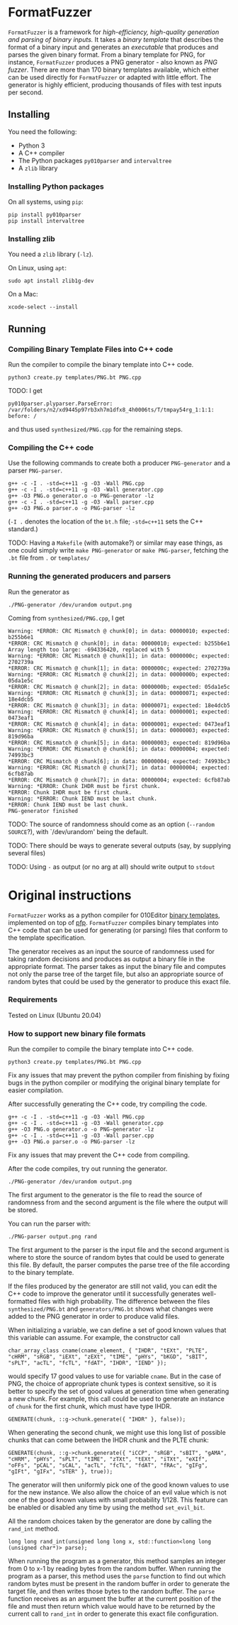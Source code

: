 # FormatFuzzer

`FormatFuzzer` is a framework for *high-efficiency, high-quality generation and parsing of binary inputs.*
It takes a *binary template* that describes the format of a binary input and generates an *executable* that produces and parses the given binary format.
From a binary template for PNG, for instance, `FormatFuzzer` produces a PNG generator - also known as *PNG fuzzer*.
There are more than 170 binary templates available, which either can be used directly for `FormatFuzzer` or adapted with little effort.
The generator is highly efficient, producing thousands of files with test inputs per second.

## Installing

You need the following:
* Python 3
* A C++ compiler
* The Python packages `py010parser` and `intervaltree`
* A `zlib` library


### Installing Python packages

On all systems, using `pip`:
```
pip install py010parser
pip install intervaltree
```

### Installing zlib

You need a `zlib` library (`-lz`).

On Linux, using `apt`:
```
sudo apt install zlib1g-dev
```
On a Mac:
```
xcode-select --install
```

## Running

### Compiling Binary Template Files into C++ code

Run the compiler to compile the binary template into C++ code.
```
python3 create.py templates/PNG.bt PNG.cpp
```


TODO: I get
```
py010parser.plyparser.ParseError: /var/folders/n2/xd9445p97rb3xh7m1dfx8_4h0006ts/T/tmpay54rg_1:1:1: before: /
```
and thus used `synthesized/PNG.cpp` for the remaining steps.


### Compiling the C++ code

Use the following commands to create both a producer `PNG-generator` and a parser `PNG-parser`.

```
g++ -c -I . -std=c++11 -g -O3 -Wall PNG.cpp
g++ -c -I . -std=c++11 -g -O3 -Wall generator.cpp
g++ -O3 PNG.o generator.o -o PNG-generator -lz
g++ -c -I . -std=c++11 -g -O3 -Wall parser.cpp
g++ -O3 PNG.o parser.o -o PNG-parser -lz
```
(`-I .` denotes the location of the `bt.h` file; `-std=c++11` sets the C++ standard.)

TODO: Having a `Makefile` (with automake?) or similar may ease things, as one could simply write `make PNG-generator` or `make PNG-parser`, fetching the `.bt` file from `.` or `templates/`


### Running the generated producers and parsers

Run the generator as
```
./PNG-generator /dev/urandom output.png
```

Coming from `synthesized/PNG.cpp`, I get
```
Warning: *ERROR: CRC Mismatch @ chunk[0]; in data: 00000010; expected: b255b6e1
*ERROR: CRC Mismatch @ chunk[0]; in data: 00000010; expected: b255b6e1
Array length too large: -694336420, replaced with 5
Warning: *ERROR: CRC Mismatch @ chunk[1]; in data: 0000000c; expected: 2702739a
*ERROR: CRC Mismatch @ chunk[1]; in data: 0000000c; expected: 2702739a
Warning: *ERROR: CRC Mismatch @ chunk[2]; in data: 0000000b; expected: 05da1e5c
*ERROR: CRC Mismatch @ chunk[2]; in data: 0000000b; expected: 05da1e5c
Warning: *ERROR: CRC Mismatch @ chunk[3]; in data: 00000071; expected: 18e4dcb5
*ERROR: CRC Mismatch @ chunk[3]; in data: 00000071; expected: 18e4dcb5
Warning: *ERROR: CRC Mismatch @ chunk[4]; in data: 00000001; expected: 0473eaf1
*ERROR: CRC Mismatch @ chunk[4]; in data: 00000001; expected: 0473eaf1
Warning: *ERROR: CRC Mismatch @ chunk[5]; in data: 00000003; expected: 819d96ba
*ERROR: CRC Mismatch @ chunk[5]; in data: 00000003; expected: 819d96ba
Warning: *ERROR: CRC Mismatch @ chunk[6]; in data: 00000004; expected: 74993bc3
*ERROR: CRC Mismatch @ chunk[6]; in data: 00000004; expected: 74993bc3
Warning: *ERROR: CRC Mismatch @ chunk[7]; in data: 00000004; expected: 6cfb87ab
*ERROR: CRC Mismatch @ chunk[7]; in data: 00000004; expected: 6cfb87ab
Warning: *ERROR: Chunk IHDR must be first chunk.
*ERROR: Chunk IHDR must be first chunk.
Warning: *ERROR: Chunk IEND must be last chunk.
*ERROR: Chunk IEND must be last chunk.
PNG-generator finished
```

TODO: The source of randomness should come as an option (`--random SOURCE`?), with `/dev/urandom' being the default.

TODO: There should be ways to generate several outputs (say, by supplying several files)

TODO: Using `-` as output (or no arg at all) should write output to `stdout`





# Original instructions

`FormatFuzzer` works as a python compiler for 010Editor [binary templates](https://www.sweetscape.com/010editor/templates.html), implemented on top of [pfp](https://github.com/d0c-s4vage/pfp).
`FormatFuzzer` compiles binary templates into C++ code that can be used for generating (or parsing) files that conform to the template specification.

The generator receives as an input the source of randomness used for taking random decisions and produces as output a binary file in the appropriate format.
The parser takes as input the binary file and computes not only the parse tree of the target file, but also an appropriate source of random bytes that could be used by the generator to produce this exact file.

### Requirements

Tested on Linux (Ubuntu 20.04)


### How to support new binary file formats

Run the compiler to compile the binary template into C++ code.
```
python3 create.py templates/PNG.bt PNG.cpp
```
Fix any issues that may prevent the python compiler from finishing by fixing bugs in the python compiler or modifying the original binary template for easier compilation.


After successfully generating the C++ code, try compiling the code.
```
g++ -c -I . -std=c++11 -g -O3 -Wall PNG.cpp
g++ -c -I . -std=c++11 -g -O3 -Wall generator.cpp
g++ -O3 PNG.o generator.o -o PNG-generator -lz
g++ -c -I . -std=c++11 -g -O3 -Wall parser.cpp
g++ -O3 PNG.o parser.o -o PNG-parser -lz
```
Fix any issues that may prevent the C++ code from compiling.

After the code compiles, try out running the generator.
```
./PNG-generator /dev/urandom output.png
```
The first argument to the generator is the file to read the source of randomness from and the second argument is the file where the output will be stored.

You can run the parser with:
```
./PNG-parser output.png rand
```
The first argument to the parser is the input file and the second argument is where to store the source of random bytes that could be used to generate this file.
By default, the parser computes the parse tree of the file according to the binary template.

If the files produced by the generator are still not valid, you can edit the C++ code to improve the generator until it successfully generates well-formatted files with high probability.
The difference between the files `synthesized/PNG.bt` and `generators/PNG.bt` shows what changes were added to the PNG generator in order to produce valid files.

When initializing a variable, we can define a set of good known values that this variable can assume. For example, the constructor call
```
char_array_class cname(cname_element, { "IHDR", "tEXt", "PLTE", "cHRM", "sRGB", "iEXt", "zEXt", "tIME", "pHYs", "bKGD", "sBIT", "sPLT", "acTL", "fcTL", "fdAT", "IHDR", "IEND" });
```
would specify 17 good values to use for variable `cname`. But in the case of PNG, the choice of appropriate chunk types is context sensitive, so it is better to specify the set of good values at generation time when generating a new chunk.
For example, this call could be used to generate an instance of `chunk` for the first chunk, which must have type IHDR.
```
GENERATE(chunk, ::g->chunk.generate({ "IHDR" }, false));
```
When generating the second chunk, we might use this long list of possible chunks that can come between the IHDR chunk and the PLTE chunk:
```
GENERATE(chunk, ::g->chunk.generate({ "iCCP", "sRGB", "sBIT", "gAMA", "cHRM", "pHYs", "sPLT", "tIME", "zTXt", "tEXt", "iTXt", "eXIf", "oFFs", "pCAL", "sCAL", "acTL", "fcTL", "fdAT", "fRAc", "gIFg", "gIFt", "gIFx", "sTER" }, true));
```
The generator will then uniformly pick one of the good known values to use for the new instance. We also allow the choice of an evil value which is not one of the good known values with small probability 1/128.
This feature can be enabled or disabled any time by using the method `set_evil_bit`.

All the random choices taken by the generator are done by calling the `rand_int` method.
```
long long rand_int(unsigned long long x, std::function<long long (unsigned char*)> parse);
```
When running the program as a generator, this method samples an integer from 0 to x-1 by reading bytes from the random buffer.
When running the program as a parser, this method uses the `parse` function to find out which random bytes must be present in the random buffer in order to generate the target file, and then writes those bytes to the random buffer.
The `parse` function receives as an argument the buffer at the current position of the file and must then return which value would have to be returned by the current call to `rand_int` in order to generate this exact file configuration.

